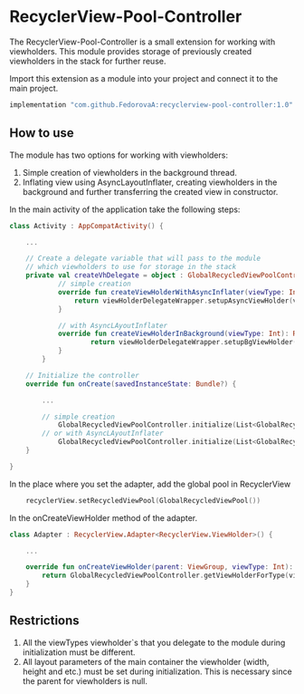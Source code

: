 # RecyclerView-Pool-Controller

The RecyclerView-Pool-Controller is a small extension for working with viewholders. 
This module provides storage of previously created viewholders in the stack for further reuse.

Import this extension as a module into your project and connect it to the main project.

```groovy
implementation "com.github.FedorovaA:recyclerview-pool-controller:1.0"
```

## How to use
The module has two options for working with viewholders:
1. Simple creation of viewholders in the background thread.  
2. Inflating view using AsyncLayoutInflater, creating viewholders in the background and further transferring the created view in constructor.

In the main activity of the application take the following steps:
```kotlin
class Activity : AppCompatActivity() {

	...

	// Create a delegate variable that will pass to the module 
	// which viewholders to use for storage in the stack
	private val createVhDelegate = object : GlobalRecycledViewPoolController.CreateViewHolderDelegate {
        	// simple creation
        	override fun createViewHolderWithAsyncInflater(viewType: Int, view: View): RecyclerView.ViewHolder? {
           		return viewHolderDelegateWrapper.setupAsyncViewHolder(viewType, view)
        	}

        	// with AsyncLAyoutInflater
        	override fun createViewHolderInBackground(viewType: Int): RecyclerView.ViewHolder? {
            		return viewHolderDelegateWrapper.setupBgViewHolder(viewType, this@MainActivity)
        	}
    	}

	// Initialize the controller
	override fun onCreate(savedInstanceState: Bundle?) {

		...

		// simple creation
        	GlobalRecycledViewPoolController.initialize(List<GlobalRecycledViewPoolController.ViewHolderCacheParams>, BackgroundViewHolderInitializer(), createVhDelegate)
		// or with AsyncLAyoutInflater
        	GlobalRecycledViewPoolController.initialize(List<GlobalRecycledViewPoolController.ViewHolderCacheParams>, AsyncViewHolderInitializer(this), createVhDelegate)
	}

}
```

In the place where you set the adapter, add the global pool in RecyclerView
```kotlin
	recyclerView.setRecycledViewPool(GlobalRecycledViewPool())
```

In the onCreateViewHolder method of the adapter.
```kotlin
class Adapter : RecyclerView.Adapter<RecyclerView.ViewHolder>() {

	...

	override fun onCreateViewHolder(parent: ViewGroup, viewType: Int): RecyclerView.ViewHolder {
		return GlobalRecycledViewPoolController.getViewHolderForType(viewType)
	}
}
```

## Restrictions
1. All the viewTypes viewholder`s that you delegate to the module during initialization must be different.  
2. All layout parameters of the main container the viewholder (width, height and etc.) must be set during initialization. 
This is necessary since the parent for viewholders is null.
